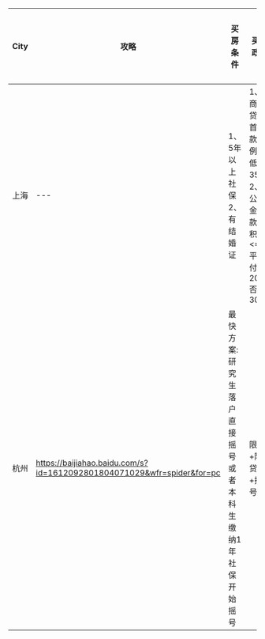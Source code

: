 | City| 攻略| 买房条件|买房政策| 房价| 个人户口条件| 子女户口条件| 子女入学条件|
| ------ | ------ | ------ | ------ | ------ | ------ | ------ | ------ | 
| 上海|---| 1、5年以上社保<br>2、有结婚证 | 1、商业贷款:首付款比例不低于35％<br>2、公积金贷款:面积<=90平首付20%,否则30% | 惠南镇 新房3w 老房2w 总价200w-300w |创业人才,居住证积分,居转户等<br>http://www.66law.cn/laws/618983.aspx<br>居转户<br>http://sh.bendibao.com/zffw/2018112/189272.shtm<br>https://baijiahao.baidu.com/s?id=1576461533857640152&wfr=spider&for=pc | ------ | ------ | 
| 杭州|https://baijiahao.baidu.com/s?id=1612092801804071029&wfr=spider&for=pc| 最快方案:研究生落户直接摇号或者本科生缴纳1年社保开始摇号 | 限购+限贷+摇号 | ------ | 1.研究生及以上直接落户<br>2.本科生需缴纳1年以上的社保及持有居住证<br> | ------ | ------ |
